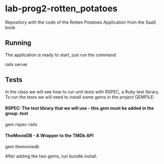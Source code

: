 # lab-prog2-rotten_potatoes

Repository with the code of the Rotten Potatoes Application from the SaaS book

## Running

The application is ready to start, just run the command 

rails server


## Tests

In the class we will see how to run unit tests with RSPEC, a Ruby test library. To run the tests we will need to install some gems in the project GEMFILE:

#### RSPEC: The test library that we will use - this gem must be added in the group :test
gem rspec-rails

#### TheMovieDB - A Wrapper to the TMDb API
gem themoviedb

After adding the two gems, run bundle install.

